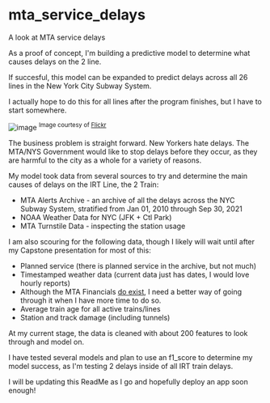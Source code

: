 # mta_service_delays
A look at MTA service delays<br>

As a proof of concept, I'm building a predictive model to determine what causes delays on the 2 line.<br>

If succesful, this model can be expanded to predict delays across all 26 lines in the New York City Subway System.<br>

I actually hope to do this for all lines after the program finishes, but I have to start somewhere.<br>

![image](https://user-images.githubusercontent.com/69225974/138002100-a41b741d-dfe3-4d53-87b2-d94faf743f1e.png)
<sup>Image courtesy of [Flickr](https://www.flickr.com/photos/55167823@N07/12951714935)<sub>


The business problem is straight forward. New Yorkers hate delays. The MTA/NYS Government would like to stop delays before they occur, as they
  are harmful to the city as a whole for a variety of reasons.<br>

My model took data from several sources to try and determine the main causes of delays on the IRT Line, the 2 Train:<br>
  * MTA Alerts Archive - an archive of all the delays across the NYC Subway System, stratified from Jan 01, 2010 through Sep 30, 2021<br>
  * NOAA Weather Data for NYC (JFK + Ctl Park)<br>
  * MTA Turnstile Data - inspecting the station usage<br>

I am also scouring for the following data, though I likely will wait until after my Capstone presentation for most of this:<br>
  * Planned service (there is planned service in the archive, but not much)<br>
  * Timestamped weather data (current data just has dates, I would love hourly reports)<br>
  * Although the MTA Financials [do exist](https://new.mta.info/transparency/financial-information/financial-and-budget-statements), I need
  a better way of going through it when I have more time to do so.<br>
  * Average train age for all active trains/lines<br>
  * Station and track damage (including tunnels)<br>
  
At my current stage, the data is cleaned with about 200 features to look through and model on.<br>
  
I have tested several models and plan to use an f1_score to determine my model success, as I'm testing 2 delays inside of all IRT train delays.<br>
  
I will be updating this ReadMe as I go and hopefully deploy an app soon enough!<br>
